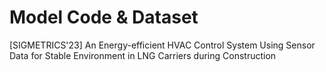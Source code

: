 # Model Code & Dataset
[SIGMETRICS'23] 
An Energy-efficient HVAC Control System Using Sensor Data for Stable Environment in LNG Carriers during Construction
